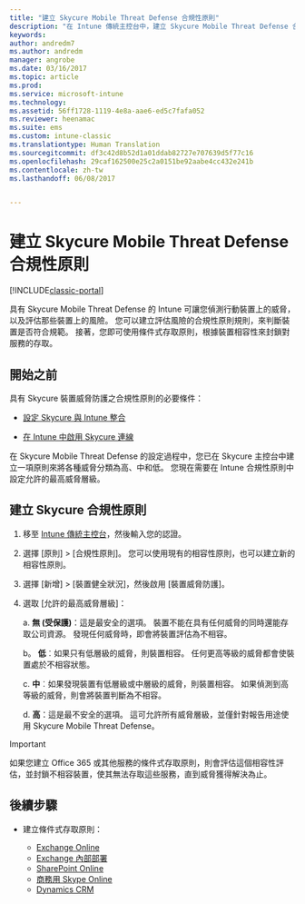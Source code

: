 ```yaml
---
title: "建立 Skycure Mobile Threat Defense 合規性原則"
description: "在 Intune 傳統主控台中，建立 Skycure Mobile Threat Defense 合規性原則。"
keywords: 
author: andredm7
ms.author: andredm
manager: angrobe
ms.date: 03/16/2017
ms.topic: article
ms.prod: 
ms.service: microsoft-intune
ms.technology: 
ms.assetid: 56ff1728-1119-4e8a-aae6-ed5c7fafa052
ms.reviewer: heenamac
ms.suite: ems
ms.custom: intune-classic
ms.translationtype: Human Translation
ms.sourcegitcommit: df3c42d8b52d1a01ddab82727e707639d5f77c16
ms.openlocfilehash: 29caf162500e25c2a0151be92aabe4cc432e241b
ms.contentlocale: zh-tw
ms.lasthandoff: 06/08/2017


---
```


# <a name="create-skycure-mobile-threat-defense-compliance-policy"></a>建立 Skycure Mobile Threat Defense 合規性原則

[!INCLUDE[classic-portal](../includes/classic-portal.md)]

具有 Skycure Mobile Threat Defense 的 Intune 可讓您偵測行動裝置上的威脅，以及評估那些裝置上的風險。 您可以建立評估風險的合規性原則規則，來判斷裝置是否符合規範。 接著，您即可使用條件式存取原則，根據裝置相容性來封鎖對服務的存取。

## <a name="before-you-begin"></a>開始之前

具有 Skycure 裝置威脅防護之合規性原則的必要條件：

-   [設定 Skycure 與 Intune 整合](/intune-classic/deploy-use/setup-the-skycure-integration-with-Intune)

-   [在 Intune 中啟用 Skycure 連線](/intune-classic/deploy-use/enable-skycure-mobile-threat-defense-in-intune)

在 Skycure Mobile Threat Defense 的設定過程中，您已在 Skycure 主控台中建立一項原則來將各種威脅分類為高、中和低。 您現在需要在 Intune 合規性原則中設定允許的最高威脅層級。

## <a name="to-create-skycure-compliance-policy"></a>建立 Skycure 合規性原則

1.  移至 [Intune 傳統主控台](https://manage.microsoft.com/)，然後輸入您的認證。

2.  選擇 [原則] &gt; [合規性原則]。 您可以使用現有的相容性原則，也可以建立新的相容性原則。

3.  選擇 [新增] &gt; [裝置健全狀況]，然後啟用 [裝置威脅防護]。

4.  選取 [允許的最高威脅層級]：

    a.  **無 (受保護)**：這是最安全的選項。 裝置不能在具有任何威脅的同時還能存取公司資源。 發現任何威脅時，即會將裝置評估為不相容。

    b。  **低**︰如果只有低層級的威脅，則裝置相容。 任何更高等級的威脅都會使裝置處於不相容狀態。

    c.  **中**︰如果發現裝置有低層級或中層級的威脅，則裝置相容。 如果偵測到高等級的威脅，則會將裝置判斷為不相容。

    d.  **高**：這是最不安全的選項。 這可允許所有威脅層級，並僅針對報告用途使用 Skycure Mobile Threat Defense。

> [!IMPORTANT]
> 如果您建立 Office 365 或其他服務的條件式存取原則，則會評估這個相容性評估，並封鎖不相容裝置，使其無法存取這些服務，直到威脅獲得解決為止。

## <a name="span-idmonitor-device-threats-classanchorspan-idnext-steps-classanchorspan-idtoc477360344-classanchorspanspanspannext-steps"></a><span id="monitor-device-threats" class="anchor"><span id="next-steps" class="anchor"><span id="_Toc477360344" class="anchor"></span></span></span>後續步驟

-   建立條件式存取原則：

    -   [Exchange Online](/intune-classic/deploy-use/restrict-access-to-exchange-online-with-microsoft-intune)
    -   [Exchange 內部部署](/intune-classic/deploy-use/restrict-access-to-exchange-onpremises-with-microsoft-intune)
    -   [SharePoint Online](/intune-classic/deploy-use/restrict-access-to-sharepoint-online-with-microsoft-intune)
    -   [商務用 Skype Online](/intune-classic/deploy-use/restrict-access-to-skype-for-business-online-with-microsoft-intune)
    -   [Dynamics CRM](/intune-classic/deploy-use/restrict-access-to-dynamics-crm-online-with-microsoft-intune)


